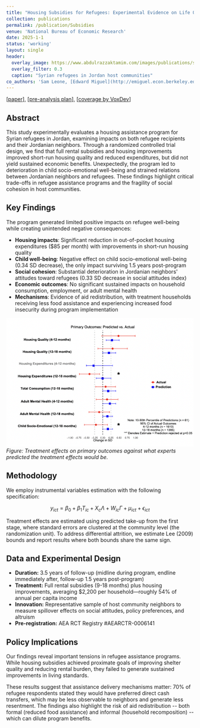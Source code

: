 ```yaml
---
title: "Housing Subsidies for Refugees: Experimental Evidence on Life Outcomes and Social Integration in Jordan"
collection: publications
permalink: /publication/Subsidies
venue: 'National Bureau of Economic Research'
date: 2025-1-1
status: 'working'
layout: single
header:
  overlay_image: https://www.abdulrazzaktamim.com/images/publications/subsidies-header.png
  overlay_filter: 0.3
  caption: "Syrian refugees in Jordan host communities"
co_authors: 'Sam Leone, [Edward Miguel](http://emiguel.econ.berkeley.edu/), [Bailey Palmer](https://baileypalmer.github.io/), [Sandra Rozo](https://www.sandrarozo.net/), [Emma Smith](https://sites.harvard.edu/emmasmith/), and [Sarah Stillman](https://cega.berkeley.edu/person/sarah-stillman/)'
---
```

[[paper](https://www.nber.org/papers/w33408?utm_campaign=ntwh)], [[pre-analysis plan](https://www.socialscienceregistry.org/trials/6141)], [[coverage by VoxDev](https://voxdev.org/topic/migration-urbanisation/refugee-housing-policy-learning-housing-subsidies-syrian-refugees)]




## Abstract

This study experimentally evaluates a housing assistance program for Syrian refugees in Jordan, examining impacts on both refugee recipients and their Jordanian neighbors. Through a randomized controlled trial design, we find that full rental subsidies and housing improvements improved short-run housing quality and reduced expenditures, but did not yield sustained economic benefits. Unexpectedly, the program led to deterioration in child socio-emotional well-being and strained relations between Jordanian neighbors and refugees. These findings highlight critical trade-offs in refugee assistance programs and the fragility of social cohesion in host communities.

## Key Findings

The program generated limited positive impacts on refugee well-being while creating unintended negative consequences:

- **Housing impacts**: Significant reduction in out-of-pocket housing expenditures ($85 per month) with improvements in short-run housing quality
- **Child well-being**: Negative effect on child socio-emotional well-being (0.34 SD decrease), the only impact surviving 1.5 years post-program
- **Social cohesion**: Substantial deterioration in Jordanian neighbors' attitudes toward refugees (0.33 SD decrease in social attitudes index)
- **Economic outcomes**: No significant sustained impacts on household consumption, employment, or adult mental health
- **Mechanisms**: Evidence of aid redistribution, with treatment households receiving less food assistance and experiencing increased food insecurity during program implementation


![Treatment Effect on Main Outcomes](/images/publications/subsidies-thumb.png)
*Figure: Treatment effects on primary outcomes against what experts predicted the treatment effects would be.*

## Methodology

We employ instrumental variables estimation with the following specification:

$$
y_{ict} = \beta_0 + \beta_1 T_{ic} + X_c \Lambda + W_{ic} \Gamma + \mu_{ict} + \epsilon_{ict}
$$

Treatment effects are estimated using predicted take-up from the first stage, where standard errors are clustered at the community level (the randomization unit). To address differential attrition, we estimate Lee (2009) bounds and report results where both bounds share the same sign.


## Data and Experimental Design

- **Duration:** 3.5 years of follow-up (midline during program, endline immediately after, follow-up 1.5 years post-program)
- **Treatment:** Full rental subsidies (9-18 months) plus housing improvements, averaging $2,200 per household—roughly 54% of annual per capita income
- **Innovation:** Representative sample of host community neighbors to measure spillover effects on social attitudes, policy preferences, and altruism
- **Pre-registration:** AEA RCT Registry #AEARCTR-0006141

## Policy Implications

Our findings reveal important tensions in refugee assistance programs. While housing subsidies achieved proximate goals of improving shelter quality and reducing rental burden, they failed to generate sustained improvements in living standards. 

These results suggest that assistance delivery mechanisms matter: 70% of refugee respondents stated they would have preferred direct cash transfers, which may be less observable to neighbors and generate less resentment. The findings also highlight the risk of aid redistribution -- both formal (reduced food assistance) and informal (household recomposition) -- which can dilute program benefits.
